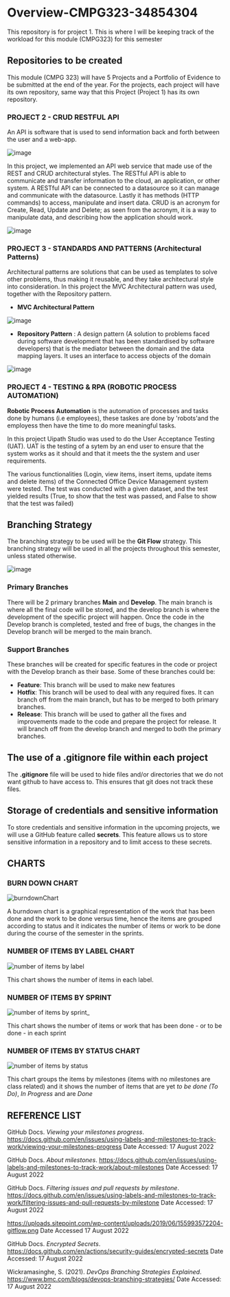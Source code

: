 # Overview-CMPG323-34854304
This repository is for project 1. This is where I will be keeping track of the workload for this module (CMPG323) for this semester

## Repositories to be created
This module (CMPG 323) will have 5 Projects and a Portfolio of Evidence to be submitted at the end of the year. For the projects, each project will have its own repository, same way that this Project (Project 1) has its own repository.

### PROJECT 2 - CRUD RESTFUL API
An API is software that is used to send information back and forth between the user and a web-app.

![image](https://user-images.githubusercontent.com/110591480/201393822-aaa8b47d-b405-49ed-bcbe-48472f1f6c80.png)

In this project, we implemented an API web service that made use of the REST and CRUD architectural styles.
The RESTful API is able to communicate and transfer information to the cloud, an application, or other system. A RESTful API can be connected to a datasource so it can manage and communicate with the datasource. Lastly it has methods (HTTP commands) to access, manipulate and insert data. 
CRUD is an acronym for Create, Read, Update and Delete; as seen from the acronym, it is a way to manipulate data, and describing how the application should work.

![image](https://user-images.githubusercontent.com/110591480/201395606-b2a6f8c9-00cc-4c13-b117-a56d597e50ac.png)

### PROJECT 3 - STANDARDS AND PATTERNS (Architectural Patterns)
Architectural patterns are solutions that can be used as templates to solve other problems, thus making it reusable, and they take architectural style into consideration. In this project the MVC Architectural pattern was used, together with the Repository pattern.

* **MVC Architectural Pattern**

![image](https://user-images.githubusercontent.com/110591480/201402147-7eae77a9-a6cc-40c1-8ece-c0148229f5e0.png)

* **Repository Pattern** : A design pattern (A solution to problems faced during software development that has been standardised by software developers) that is the mediator between the domain and the data mapping layers. It uses an interface to access objects of the domain

![image](https://user-images.githubusercontent.com/110591480/201403435-275a81ad-c010-4b79-8591-40c9b16b4654.png)

### PROJECT 4 - TESTING & RPA (ROBOTIC PROCESS AUTOMATION)

**Robotic Process Automation** is the automation of processes and tasks done by humans (i.e employees), these taskes are done by 'robots'and the employess then have the time to do more meaningful tasks.

In this project Uipath Studio was used to do the User Acceptance Testing (UAT). UAT is the testing of a sytem by an end user to ensure that the system works as it should and that it meets the the system and user requirements. 

The various functionalities (Login, view items, insert items, update items and delete items) of the Connected Office Device Management system were tested. The test was conducted with a given dataset, and the test yielded results (True, to show that the test was passed, and False to show that the test was failed)







## Branching Strategy

The branching strategy to be used will be the **Git Flow** strategy. This branching strategy will be used in all the projects throughout this semester, unless stated otherwise.

![image](https://user-images.githubusercontent.com/110591480/185218289-96de49f4-de51-4c17-9d98-50963fc9ba3f.png)


### Primary Branches

There will be 2 primary branches **Main** and **Develop**. The main branch is where all the final code will be stored, and the develop branch is where the development of the specific project will happen. Once the code in the Develop branch is completed, tested and free of bugs, the changes in the Develop branch will be merged to the main branch.

### Support Branches

These branches will be created for specific features in the code or project with the Develop branch as their base.
Some of these branches could be: 
* **Feature**: This branch will  be used to make new features
* **Hotfix**: This branch will be used to deal with any required fixes. It can branch off from the main branch, but has to be merged to both primary branches.
* **Release**: This branch will be used to gather all the fixes and improvements made to the code and prepare the project for release. It will branch off from the develop branch and merged to both the primary branches.

## The use of a .gitignore file within each project
The **.gitignore** file will be used to hide files and/or directories that we do not want github to have access to. This ensures that git does not track these files.

## Storage of credentials and sensitive information
To store credentials and sensitive information in the upcoming projects, we will use a GitHub feature called **secrets**. This feature allows us to store sensitive information in a repository and to limit access to these secrets.

## CHARTS

### BURN DOWN CHART

![burndownChart](https://user-images.githubusercontent.com/110591480/188153249-99fef03b-a32a-4a3a-bfbb-39eacc27fb45.png)

A burndown chart is a graphical representation of the work that has been done and the work to be done versus time, hence the items are grouped according to status and it indicates the number of items or work to be done during the course of the semester in the sprints.

### NUMBER OF ITEMS BY LABEL CHART

![number of items by label](https://user-images.githubusercontent.com/110591480/188165838-013728d5-df08-45eb-b184-bf9b9c012ccd.png)

This chart shows the number of items in each label. 

### NUMBER OF ITEMS BY SPRINT

![number of items by sprint_](https://user-images.githubusercontent.com/110591480/188153367-40d301bf-c7b3-484a-a0ef-cc4f98f88199.png)

This chart shows the number of items or work that has been done - or to be done - in each sprint

### NUMBER OF ITEMS BY STATUS CHART

![number of items by status](https://user-images.githubusercontent.com/110591480/188154230-b2803775-bcd3-4b8b-bb7a-845a6d2ef33a.png)

This chart groups the items by milestones (items with no milestones are class related) and it shows the number of items that are yet *to be done (To Do)*, *In Progress* and are *Done*

## REFERENCE LIST

GitHub Docs. *Viewing your milestones progress*. https://docs.github.com/en/issues/using-labels-and-milestones-to-track-work/viewing-your-milestones-progress Date Accessed: 17 August 2022

GitHub Docs. *About milestones*. https://docs.github.com/en/issues/using-labels-and-milestones-to-track-work/about-milestones Date Accessed: 17 August 2022

GitHub Docs. *Filtering issues and pull requests by milestone*. https://docs.github.com/en/issues/using-labels-and-milestones-to-track-work/filtering-issues-and-pull-requests-by-milestone Date Accessed: 17 August 2022

https://uploads.sitepoint.com/wp-content/uploads/2019/06/155993572204-gitflow.png Date Accessed 17 August 2022

GitHub Docs. *Encrypted Secrets*. https://docs.github.com/en/actions/security-guides/encrypted-secrets Date Accessed: 17 August 2022

Wickramasinghe, S. (2021). *DevOps Branching Strategies Explained*. https://www.bmc.com/blogs/devops-branching-strategies/ Date Accessed: 17 August 2022





